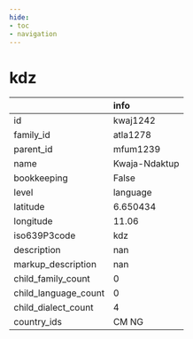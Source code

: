 ```yaml
---
hide:
- toc
- navigation
---
```

# kdz
|                      | info          |
|:---------------------|:--------------|
| id                   | kwaj1242      |
| family_id            | atla1278      |
| parent_id            | mfum1239      |
| name                 | Kwaja-Ndaktup |
| bookkeeping          | False         |
| level                | language      |
| latitude             | 6.650434      |
| longitude            | 11.06         |
| iso639P3code         | kdz           |
| description          | nan           |
| markup_description   | nan           |
| child_family_count   | 0             |
| child_language_count | 0             |
| child_dialect_count  | 4             |
| country_ids          | CM NG         |